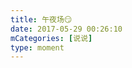 ```yaml
---
title: 午夜场😏
date: 2017-05-29 00:26:10
mCategories: [说说]
type: moment
---
```


<div id="pics-20170529002610"></div>

<script>
var data = [
    {"link": "2017-05-29_000001.jpeg", "type": "shuoshuo"},
    {"link": "2017-05-29_000003.jpeg", "type": "shuoshuo"}
];
picsRender(data, "pics-20170529002610");
</script>
